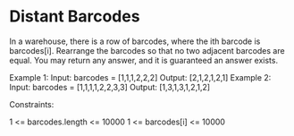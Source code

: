 # Distant Barcodes

In a warehouse, there is a row of barcodes, where the ith barcode is barcodes[i].
Rearrange the barcodes so that no two adjacent barcodes are equal. You may return any answer, and it is guaranteed an answer exists.

Example 1:
Input: barcodes = [1,1,1,2,2,2]
Output: [2,1,2,1,2,1]
Example 2:
Input: barcodes = [1,1,1,1,2,2,3,3]
Output: [1,3,1,3,1,2,1,2]

Constraints:

1 <= barcodes.length <= 10000
1 <= barcodes[i] <= 10000

